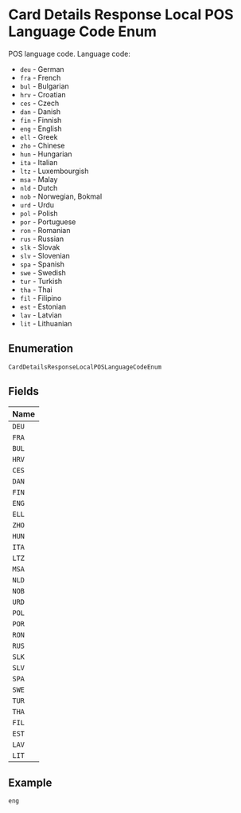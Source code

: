 
# Card Details Response Local POS Language Code Enum

POS language code. Language code:

* `deu` - German
* `fra` - French
* `bul` - Bulgarian
* `hrv` - Croatian
* `ces` - Czech
* `dan` - Danish
* `fin` - Finnish
* `eng` - English
* `ell` - Greek
* `zho` - Chinese
* `hun` - Hungarian
* `ita` - Italian
* `ltz` - Luxembourgish
* `msa` - Malay
* `nld` - Dutch
* `nob` - Norwegian, Bokmal
* `urd` - Urdu
* `pol` - Polish
* `por` - Portuguese
* `ron` - Romanian
* `rus` - Russian
* `slk` - Slovak
* `slv` - Slovenian
* `spa` - Spanish
* `swe` - Swedish
* `tur` - Turkish
* `tha` - Thai
* `fil` - Filipino
* `est` - Estonian
* `lav` - Latvian
* `lit` - Lithuanian

## Enumeration

`CardDetailsResponseLocalPOSLanguageCodeEnum`

## Fields

| Name |
|  --- |
| `DEU` |
| `FRA` |
| `BUL` |
| `HRV` |
| `CES` |
| `DAN` |
| `FIN` |
| `ENG` |
| `ELL` |
| `ZHO` |
| `HUN` |
| `ITA` |
| `LTZ` |
| `MSA` |
| `NLD` |
| `NOB` |
| `URD` |
| `POL` |
| `POR` |
| `RON` |
| `RUS` |
| `SLK` |
| `SLV` |
| `SPA` |
| `SWE` |
| `TUR` |
| `THA` |
| `FIL` |
| `EST` |
| `LAV` |
| `LIT` |

## Example

```
eng
```

